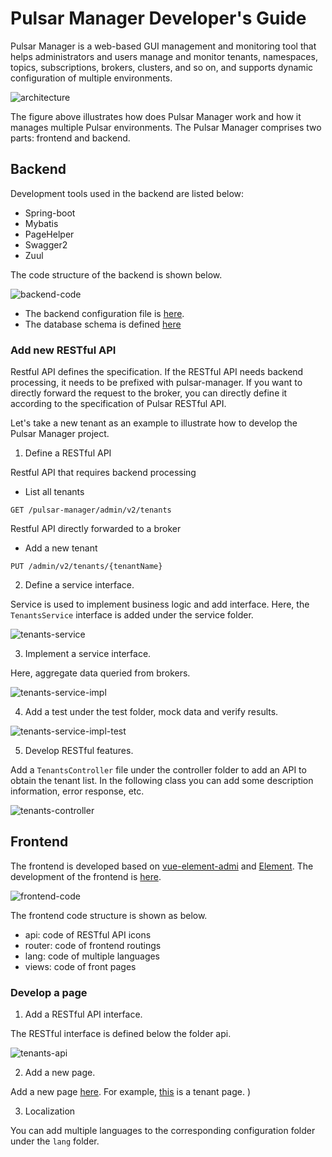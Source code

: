 # Pulsar Manager Developer's Guide

Pulsar Manager is a web-based GUI management and monitoring tool that helps administrators and users manage and monitor tenants, namespaces, topics, subscriptions, brokers, clusters, and so on, and supports dynamic configuration of multiple environments.

![architecture](img/pulsar-manager-architecture.png)

The figure above illustrates how does Pulsar Manager work and how it manages multiple Pulsar environments. The Pulsar Manager comprises two parts: frontend and backend.

## Backend

Development tools used in the backend are listed below:

* Spring-boot 
* Mybatis
* PageHelper
* Swagger2
* Zuul

The code structure of the backend is shown below.

![backend-code](img/pulsar-manager-backend-code.png)

* The backend configuration file is [here](https://github.com/streamnative/pulsar-manager/blob/master/src/main/resources/application.properties).
* The database schema is defined [here](https://github.com/streamnative/pulsar-manager/blob/master/src/main/resources/META-INF/sql/mysql-schema.sql)

### Add new RESTful API

Restful API defines the specification. If the RESTful API needs backend processing, it needs to be prefixed with pulsar-manager. If you want to directly forward the request to the broker, you can directly define it according to the specification of Pulsar RESTful API.

Let's take a new tenant as an example to illustrate how to develop the Pulsar Manager project.
1. Define a RESTful API

Restful API that requires backend processing

* List all tenants

```
GET /pulsar-manager/admin/v2/tenants
```

Restful API directly forwarded to a broker

* Add a new tenant

```
PUT /admin/v2/tenants/{tenantName}
```

2. Define a service interface.

Service is used to implement business logic and add interface.
Here, the `TenantsService` interface is added under the service folder.

![tenants-service](img/tenants-service.png)

3. Implement a service interface.

Here, aggregate data queried from brokers.

![tenants-service-impl](img/tenants-service-impl.png)

4. Add a test under the test folder, mock data and verify results.

![tenants-service-impl-test](img/tenants-service-impl-test.png)

5. Develop RESTful features.

Add a `TenantsController` file under the controller folder to add an API to obtain the tenant list.
In the following class you can add some description information, error response, etc.

![tenants-controller](img/tenants-controller.png)

## Frontend

The frontend is developed based on [vue-element-admi](https://panjiachen.github.io/vue-element-admin-site/guide/) and [Element](https://element.eleme.cn/#/en-US).
The development of the frontend is [here](https://github.com/streamnative/pulsar-manager/tree/master/front-end/src/views/management).

![frontend-code](img/frontend-code.png)

The frontend code structure is shown as below.
* api: code of RESTful API icons
* router: code of frontend routings
* lang: code of multiple languages
* views: code of front pages

### Develop a page

1. Add a RESTful API interface.

The RESTful interface is defined below the folder api. 

![tenants-api](img/tenants-api.png)


2. Add a new page.

Add a new page [here](https://github.com/streamnative/pulsar-manager/tree/master/front-end/src/views/management). 
For example, [this](https://github.com/streamnative/pulsar-manager/blob/master/front-end/src/views/management/tenants/index.vue) is a tenant page. )

3. Localization

You can add  multiple languages to the corresponding configuration folder under the `lang` folder.
